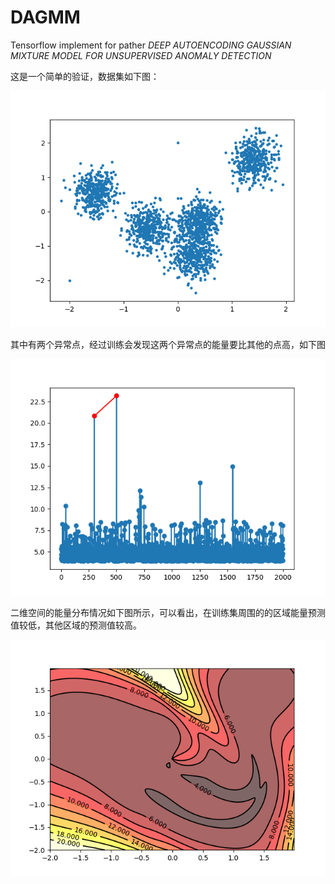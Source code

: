 # DAGMM

Tensorflow implement for pather *DEEP AUTOENCODING GAUSSIAN MIXTURE MODEL FOR UNSUPERVISED ANOMALY DETECTION*

这是一个简单的验证，数据集如下图：

![](./images/data.png)

其中有两个异常点，经过训练会发现这两个异常点的能量要比其他的点高，如下图

![](./images/pred.png)

二维空间的能量分布情况如下图所示，可以看出，在训练集周围的的区域能量预测值较低，其他区域的预测值较高。

![](./images/boundary.png)


